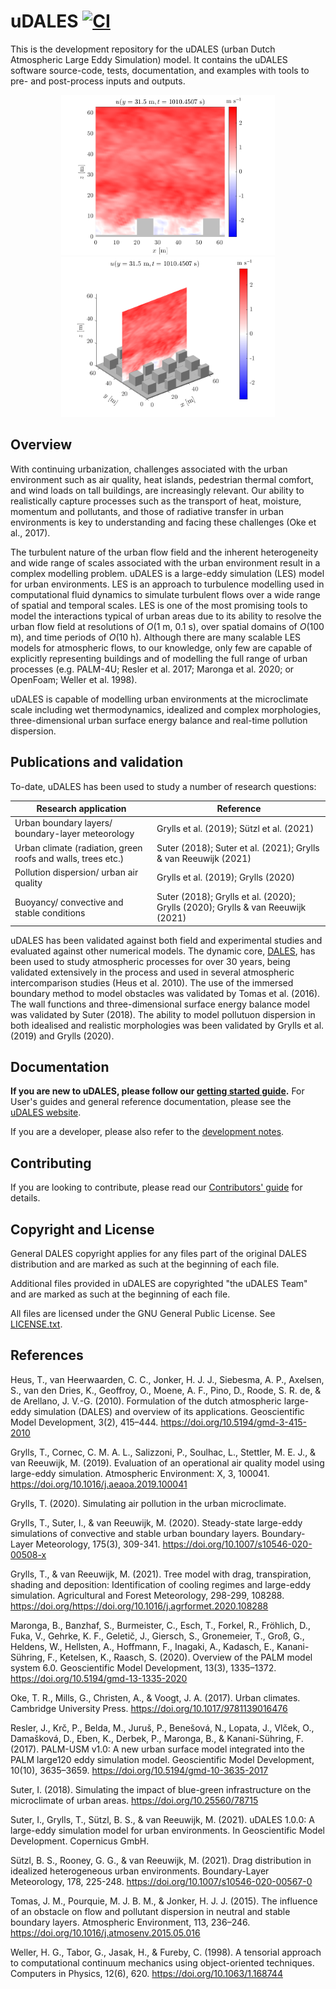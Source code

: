 # uDALES [![CI](https://github.com/uDALES/u-dales/workflows/CI/badge.svg)](https://github.com/uDALES/u-dales/actions)

This is the development repository for the uDALES (urban Dutch Atmospheric Large Eddy Simulation) model. It contains the uDALES software source-code, tests, documentation, and examples with tools to pre- and post-process inputs and outputs.

<div align="center">
<img src="docs/assets/images/fielddump_slice_2D.102.png" alt="uDALES" height="256">
<img src="docs/assets/images/fielddump_slice_3D.102.png" alt="uDALES" height="256"> 
</div>

## Overview

With continuing urbanization, challenges associated with the urban environment such as air quality, heat islands, pedestrian thermal comfort, and wind loads on tall buildings, are increasingly relevant. Our ability to realistically capture processes such as the transport of heat, moisture, momentum and pollutants, and those of radiative transfer in urban environments is key to understanding and facing these challenges (Oke et al., 2017).

The turbulent nature of the urban flow field and the inherent heterogeneity and wide range of scales associated with the urban environment result in a complex modelling problem. uDALES is a large-eddy simulation (LES) model for urban environments. LES is an approach to turbulence modelling used in computational fluid dynamics to simulate turbulent flows over a wide range of spatial and temporal scales. LES is one of the most promising tools to model the interactions typical of urban areas due to its ability to resolve the urban flow field at resolutions of _O_(1 m, 0.1 s), over spatial domains of _O_(100 m), and time periods of _O_(10 h). Although there are many scalable LES models for atmospheric flows, to our knowledge, only few are capable of explicitly representing buildings and of modelling the full range of urban processes (e.g. PALM-4U; Resler et al. 2017; Maronga et al. 2020; or OpenFoam; Weller et al. 1998).

uDALES is capable of modelling urban environments at the microclimate scale including wet thermodynamics, idealized and complex morphologies, three-dimensional urban surface energy balance and real-time pollution dispersion.

## Publications and validation

To-date, uDALES has been used to study a number of research questions:

| Research application                                         | Reference                                                                       |
| ------------------------------------------------------------ | ------------------------------------------------------------------------------- |
| Urban boundary layers/ boundary-layer meteorology            | Grylls et al. (2019); Sützl et al. (2021)                                       |
| Urban climate (radiation, green roofs and walls, trees etc.) | Suter (2018); Suter et al. (2021); Grylls & van Reeuwijk (2021)                 |
| Pollution dispersion/ urban air quality                      | Grylls et al. (2019);  Grylls (2020)                                            |
| Buoyancy/ convective and stable conditions                   | Suter (2018); Grylls et al. (2020); Grylls (2020); Grylls & van Reeuwijk (2021) |

uDALES has been validated against both field and experimental studies and evaluated against other numerical models. The dynamic core, [DALES](https://github.com/dalesteam/dales), has been used to study atmospheric processes for over 30 years, being validated extensively in the process and used in several atmospheric intercomparison studies (Heus et al. 2010). The use of the immersed boundary method to model obstacles was validated by Tomas et al. (2016). The wall functions and three-dimensional surface energy balance model was validated by Suter (2018). The ability to model pollutuon dispersion in both idealised and realistic morphologies was been validated by Grylls et al. (2019) and Grylls (2020).

## Documentation

**If you are new to uDALES, please follow our [getting started guide](https://udales.github.io/u-dales/udales-getting-started).** For User's guides and general reference documentation, please see the [uDALES website](https://udales.github.io/u-dales/).

If you are a developer, please also refer to the [development notes](DEVELOP.md).

## Contributing

If you are looking to contribute, please read our [Contributors' guide](CONTRIBUTING.md) for details.

## Copyright and License

General DALES copyright applies for any files part of the original DALES distribution and are marked as such at the beginning of each file.

Additional files provided in uDALES are copyrighted "the uDALES Team" and are marked as such at the beginning of each file.

All files are licensed under the GNU General Public License. See [LICENSE.txt](LICENSE.txt).

## References

Heus, T., van Heerwaarden, C. C., Jonker, H. J. J., Siebesma, A. P., Axelsen, S., van den Dries, K., Geoffroy, O., Moene, A. F., Pino, D., Roode, S. R. de, & de Arellano, J. V.-G. (2010). Formulation of the dutch atmospheric large-eddy simulation (DALES) and overview of its applications. Geoscientific Model Development, 3(2), 415–444. https://doi.org/10.5194/gmd-3-415-2010

Grylls, T., Cornec, C. M. A. L., Salizzoni, P., Soulhac, L., Stettler, M. E. J., & van Reeuwijk, M. (2019). Evaluation of an operational air quality model using large-eddy simulation. Atmospheric Environment: X, 3, 100041. https://doi.org/10.1016/j.aeaoa.2019.100041

Grylls, T. (2020). Simulating air pollution in the urban microclimate.

Grylls, T., Suter, I., & van Reeuwijk, M. (2020). Steady-state large-eddy simulations of convective and stable urban boundary layers. Boundary-Layer Meteorology, 175(3), 309-341. https://doi.org/10.1007/s10546-020-00508-x

Grylls, T., & van Reeuwijk, M. (2021). Tree model with drag, transpiration, shading and deposition: Identification of cooling regimes and large-eddy simulation. Agricultural and Forest Meteorology, 298-299, 108288. https://doi.org/https://doi.org/10.1016/j.agrformet.2020.108288

Maronga, B., Banzhaf, S., Burmeister, C., Esch, T., Forkel, R., Fröhlich, D., Fuka, V., Gehrke, K. F., Geletič, J., Giersch, S., Gronemeier, T., Groß, G., Heldens, W., Hellsten, A., Hoffmann, F., Inagaki, A., Kadasch, E., Kanani-Sühring, F., Ketelsen, K., Raasch, S. (2020). Overview of the PALM model system 6.0. Geoscientific Model Development, 13(3), 1335–1372. https://doi.org/10.5194/gmd-13-1335-2020

Oke, T. R., Mills, G., Christen, A., & Voogt, J. A. (2017). Urban climates. Cambridge University Press. https://doi.org/10.1017/9781139016476

Resler, J., Krč, P., Belda, M., Juruš, P., Benešová, N., Lopata, J., Vlček, O., Damašková, D., Eben, K., Derbek, P., Maronga, B., & Kanani-Sühring, F. (2017). PALM-USM v1.0: A new urban surface model integrated into the PALM large120 eddy simulation model. Geoscientific Model Development, 10(10), 3635–3659. https://doi.org/10.5194/gmd-10-3635-2017

Suter, I. (2018). Simulating the impact of blue-green infrastructure on the microclimate of urban areas. https://doi.org/10.25560/78715

Suter, I., Grylls, T., Sützl, B. S., & van Reeuwijk, M. (2021). uDALES 1.0.0: A large-eddy simulation model for urban environments. In Geoscientific Model Development. Copernicus GmbH.

Sützl, B. S., Rooney, G. G., & van Reeuwijk, M. (2021). Drag distribution in idealized heterogeneous urban environments. Boundary-Layer Meteorology, 178, 225-248. https://doi.org/10.1007/s10546-020-00567-0

Tomas, J. M., Pourquie, M. J. B. M., & Jonker, H. J. J. (2015). The influence of an obstacle on flow and pollutant dispersion in neutral and stable boundary layers. Atmospheric Environment, 113, 236–246. https://doi.org/10.1016/j.atmosenv.2015.05.016

Weller, H. G., Tabor, G., Jasak, H., & Fureby, C. (1998). A tensorial approach to computational continuum mechanics using object-oriented techniques. Computers in Physics, 12(6), 620. https://doi.org/10.1063/1.168744
